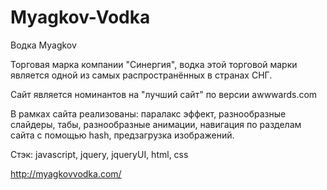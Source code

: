 Myagkov-Vodka
=============

Водка Myagkov

Торговая марка компании "Синергия", водка этой торговой марки является одной из самых распространённых в странах СНГ.

Сайт является номинантов на "лучший сайт" по версии awwwards.com

В рамках сайта реализованы: паралакс эффект, разнообразные слайдеры, табы, разнообразные анимации, навигация по разделам сайта с помощью hash, предзагрузка изображений.

Стэк: javascript, jquery, jqueryUI, html, css

http://myagkovvodka.com/
